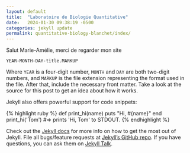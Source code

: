 ```yaml
---
layout: default
title:  "Laboratoire de Biologie Quantitative"
date:   2024-01-30 09:38:19 -0500
categories: jekyll update
permalink: quantitative-biology-blanchet/index/
---
```

Salut Marie-Amélie, merci de regarder mon site

`YEAR-MONTH-DAY-title.MARKUP`

Where `YEAR` is a four-digit number, `MONTH` and `DAY` are both two-digit numbers, and `MARKUP` is the file extension representing the format used in the file. After that, include the necessary front matter. Take a look at the source for this post to get an idea about how it works.

Jekyll also offers powerful support for code snippets:

{% highlight ruby %}
def print_hi(name)
  puts "Hi, #{name}"
end
print_hi('Tom')
#=> prints 'Hi, Tom' to STDOUT.
{% endhighlight %}

Check out the [Jekyll docs][jekyll-docs] for more info on how to get the most out of Jekyll. File all bugs/feature requests at [Jekyll’s GitHub repo][jekyll-gh]. If you have questions, you can ask them on [Jekyll Talk][jekyll-talk].

[jekyll-docs]: https://lepagejeremi.github.io/docs/home
[jekyll-gh]:   https://github.com/jekyll/jekyll
[jekyll-talk]: https://talk.jekyllrb.com/
